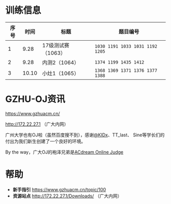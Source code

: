 # 训练信息

| 序号 | 时间 | 标题 | 题目编号 |
| --- | --- | --- | --- |
| 1 | 9.28 | 17级测试赛（1063） | `1030 1191 1033 1031 1192 1205` |
| 2 | 9.28 | 内测2（1064） | `1374 1199 1435 1412` |
| 3 | 10.10 | 小灶1（1065） | `1368 1369 1371 1376 1377 1388` |

# GZHU-OJ资讯

https://www.gzhuacm.cn/

http://172.22.27.1 （广大内网）

广州大学也有OJ啦（虽然百度搜不到），感谢[@KIDx](https://github.com/KIDx)、TT_last、 Sine等学长们的付出为我们新生创建了一个良好的环境。

By the way，广大OJ的袍泽兄弟是[ACdream Online Judge](http://acdream.info/)

# 帮助

- **新手指引** https://www.gzhuacm.cn/topic/100
- **资源站点** http://172.22.27.1/Downloads/ （广大内网）
